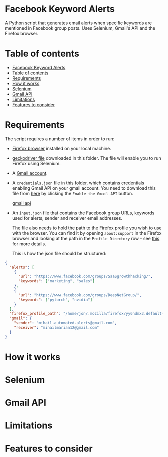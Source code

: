 # Facebook Keyword Alerts
A Python script that generates email alerts when specific keywords are mentioned in Facebook group posts. Uses Selenium, Gmail's API and the Firefox browser.

# Table of contents
- [Facebook Keyword Alerts](#facebook-keyword-alerts)
- [Table of contents](#table-of-contents)
- [Requirements](#requirements)
- [How it works](#how-it-works)
- [Selenium](#selenium)
- [Gmail API](#gmail-api)
- [Limitations](#limitations)
- [Features to consider](#features-to-consider)

# Requirements

The script requires a number of items in order to run:

- [Firefox browser](https://www.mozilla.org/firefox/new/) installed on your local machine.
- [geckodriver file](https://github.com/mozilla/geckodriver/releases) downloaded in this folder. The file will enable you to run Firefox using Selenium.
- A [Gmail account](https://gmail.com/).
- A `credentials.json` file in this folder, which contains credentials enabling Gmail API on your gmail account. You need to download this file from [here](https://developers.google.com/gmail/api/quickstart/python) by clicking the `Enable the Gmail API` button.
  
  [gmail api](./demo/gmail_api.png)
  
- An `input.json` file that contains the Facebook group URLs, keywords used for alerts, sender and receiver email addresses.
  
  The file also needs to hold the path to the Firefox profile you wish to use with the browser. You can find it by opening `about:support` in the Firefox browser and looking at the path in the `Profile Directory` row - see [this](https://support.mozilla.org/en-US/kb/profiles-where-firefox-stores-user-data) for more details.

  This is how the json file should be structured:

```json
{
  "alerts": [
    {
      "url": "https://www.facebook.com/groups/SaaSgrowthhacking/",
      "keywords": ["marketing", "sales"]
    },
    {
      "url": "https://www.facebook.com/groups/DeepNetGroup/",
      "keywords": ["pytorch", "nvidia"]
    }
  ],
  "firefox_profile_path": "/home/jon/.mozilla/firefox/yy6ndmx3.default-release",
  "gmail": {
    "sender": "mihail.automated.alerts@gmail.com",
    "receiver": "mihailmarian12@gmail.com"
  }
}
```

# How it works

# Selenium

# Gmail API

# Limitations

# Features to consider
